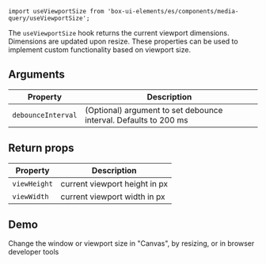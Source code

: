 `import useViewportSize from 'box-ui-elements/es/components/media-query/useViewportSize';`

The `useViewportSize` hook returns the current viewport dimensions. Dimensions are updated upon resize.
These properties can be used to implement custom functionality based on viewport size.

## Arguments

| Property           | Description                                                      |
| ------------------ | ---------------------------------------------------------------- |
| `debounceInterval` | (Optional) argument to set debounce interval. Defaults to 200 ms |

## Return props

| Property     | Description                   |
| ------------ | ----------------------------- |
| `viewHeight` | current viewport height in px |
| `viewWidth`  | current viewport width in px  |

## Demo

Change the window or viewport size in "Canvas", by resizing, or in browser developer tools
